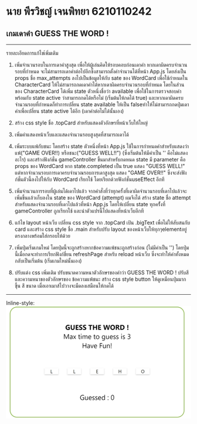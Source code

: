 # **นาย พีรวิชญ์ เจนพิทยา 6210110242**

## **เกมเดาคำ GUESS THE WORD !**

---
รายละเอียดการแก้ไขเ้พิ่มเติม

1. เพิ่มจำนวนรอบในการเดาคำสูงสุด เพื่อให้ผู้เล่นคิดให้รอบคอบก่อนเดาคำ หากเดาผิดครบจำนวนรอบที่กำหนด จะไม่สามารถเดาคำต่อไปอีกซึ่งสามารถตั้งค่าจำนวนได้ที่หน้า App.js 
โดยส่งเป็น props ชื่อ max_attempts ลงไปเป็นข้อมูลให้กับ sate ของ WordCard เพื่อใช้กำหนดใน CharacterCard ให้ไม่สามารถกดเดาคำได้หากเดาผิดครบจำนวนรอบที่กำหนด โดยในส่วนของ CharacterCard ได้เพิ่ม state ตัวหนึ่งชื่อว่า available เพื่อใช้ในการตรวจสอบค่าพร้อมกับ state active ว่าสามารถกดได้หรือไม่ (เริ่มต้นให้กดได้ true) และหากเดาผิดครบจำนวนรอบที่กำหนดก็ทำการเปลี่ยน state available ให้เป็น falseทำให้ไม่สามารถกดปุ่มเดาคำเพื่อเปลี่ยน state active ได้อีก (เดาคำต่อไม่ได้นั้นเอง)

2. สร้าง css style ชื่อ .topCard  สำหรับแสดงตัวอักษรที่หน้าเว็บให้ใหญ่

3. เพิ่มคำแสดงหน้าเว็บและแสดงจำนวนรอบสูงสุดที่สามารถเดาได้

4. เพิ่มระบบแพ้กับชนะ
    โดยสร้าง state ตัวหนึ่งที่หน้า App.js ใช้ในการกำหนดคำสำหรับแสดงว่า แพ้("GAME OVER!!) หรือชนะ("GUESS WELL!!")
    (ซึ่งเริ่มต้นให้มีค่าเป็น '' คือไม่แสดงอะไร) และสร้างฟังก์ชั่น gameController ขึ้นมาสำหรับกดหนด state มี parameter คือ props ของ WordCard 
    หาก state.completed เป็น true แสดง "GUESS WELL!" แต่หากจำนวนรอบการเดาครบจำนวณรอบการเดาสูงสุด
    แสดง "GAME OVER!!" ซึ่งจะส่งฟังก์ชั่นตัวนี้ลงไปให้กับ WordCard เรียกใช้ โดยเรียกด้วยฟังก์ชั่นuseEffect อีกที

5. เพิ่มจำนวนการรอบที่ผู้เล่นได้เดาไปแล้ว
    จากคำสั่งที่ว่าทุกครั้งที่เดาผิดจำนวนรอบที่เดาไปแล้วจะเพิ่มขึ้นแล้วเก็บลงใน state ของ WordCard (attempt) ผมจึงได้
    สร้าง state ชื่อ attempt สำหรับแสดงจำนวนรอบที่เดาไปแล้วที่หน้า App.js
    โดยให้เปลี่ยน state ทุกครั้่งที่ gameController ถูกเรียกใช้ และนำตัวแปรนี้ไปแสดงที่หน้าเว็บอีกที

6. แก้ไข layout หน้าเว็บ
    เปลี่ยน css style จาก .topCard เป้น .bigText เพื่อไม่ให้สับสนกับ card
    และสร้าง css style ชื่อ .main สำหรับปรับ layout ของหน้าเว็บให้ทุกๆelementอยู่ตรงกลางพร้อมใส่กรอบให้ด้วย

7. เพิ่มปุ่มเริ่มเกมใหม่
    โดยปุ่มนี้จะถูกสร้างหากข้อความแพ้ชนะถูกสร้างก่อน (ไม่มีค่าเป็น '') โดยปุ่มนี้เมื่อกดจะทำการเรียกฟังก์ชี่ยน refreshPage
    สำหรับ reload หน้าเว็บ ซึ่งจะทำให้ค่าทั้งหมดกลับเป็นเริ่มต้น (เริ่มเกมใหม่นั้นเอง)

8. ปรับแต่ง css เพิ่มเติม
    ปรับขนาดความหนาตัวอักษรของคำว่า GUESS THE WORD !
    ปรับสีและความหนาของตัวอักษรของ ข้อความแพ้ชนะ
    สร้าง css style button ให้ดูเหมือนปุ่มมากขุึ้น สี ขนาด เมื่อเอาเมาส์ไปวางจะมืดลงเสมือนให้กดได้
    
---

Inline-style: 
![alt text](https://github.com/karnzx/lab-react/blob/master/Capture.jpg "first page image")